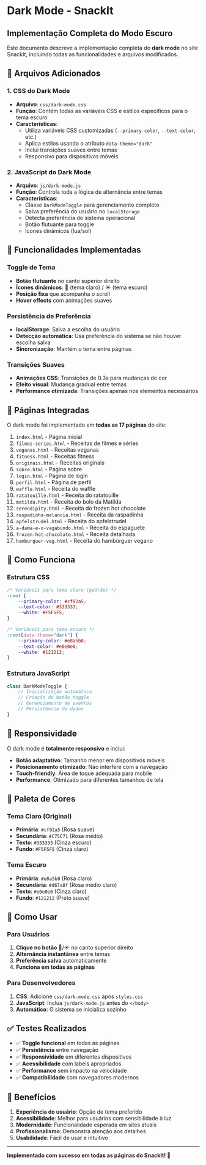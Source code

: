 # Dark Mode - SnackIt

## Implementação Completa do Modo Escuro

Este documento descreve a implementação completa do **dark mode** no site SnackIt, incluindo todas as funcionalidades e arquivos modificados.

## 📁 Arquivos Adicionados

### 1. CSS do Dark Mode
- **Arquivo**: `css/dark-mode.css`
- **Função**: Contém todas as variáveis CSS e estilos específicos para o tema escuro
- **Características**:
  - Utiliza variáveis CSS customizadas (`--primary-color`, `--text-color`, etc.)
  - Aplica estilos usando o atributo `data-theme="dark"`
  - Inclui transições suaves entre temas
  - Responsivo para dispositivos móveis

### 2. JavaScript do Dark Mode
- **Arquivo**: `js/dark-mode.js`
- **Função**: Controla toda a lógica de alternância entre temas
- **Características**:
  - Classe `DarkModeToggle` para gerenciamento completo
  - Salva preferência do usuário no `localStorage`
  - Detecta preferência do sistema operacional
  - Botão flutuante para toggle
  - Ícones dinâmicos (lua/sol)

## 🎨 Funcionalidades Implementadas

### Toggle de Tema
- **Botão flutuante** no canto superior direito
- **Ícones dinâmicos**: 🌙 (tema claro) / ☀️ (tema escuro)
- **Posição fixa** que acompanha o scroll
- **Hover effects** com animações suaves

### Persistência de Preferência
- **localStorage**: Salva a escolha do usuário
- **Detecção automática**: Usa preferência do sistema se não houver escolha salva
- **Sincronização**: Mantém o tema entre páginas

### Transições Suaves
- **Animações CSS**: Transições de 0.3s para mudanças de cor
- **Efeito visual**: Mudança gradual entre temas
- **Performance otimizada**: Transições apenas nos elementos necessários

## 🎯 Páginas Integradas

O dark mode foi implementado em **todas as 17 páginas** do site:

1. `index.html` - Página inicial
2. `filmes-series.html` - Receitas de filmes e séries
3. `veganas.html` - Receitas veganas
4. `fitness.html` - Receitas fitness
5. `originais.html` - Receitas originais
6. `sobre.html` - Página sobre
7. `login.html` - Página de login
8. `perfil.html` - Página de perfil
9. `waffle.html` - Receita do waffle
10. `ratatouille.html` - Receita do ratatouille
11. `matilda.html` - Receita do bolo da Matilda
12. `serendipity.html` - Receita do frozen hot chocolate
13. `raspadinha-melancia.html` - Receita da raspadinha
14. `apfelstrudel.html` - Receita do apfelstrudel
15. `a-dama-e-o-vagabundo.html` - Receita do espaguete
16. `frozen-hot-chocolate.html` - Receita detalhada
17. `hamburguer-veg.html` - Receita do hambúrguer vegano

## 🔧 Como Funciona

### Estrutura CSS
```css
/* Variáveis para tema claro (padrão) */
:root {
    --primary-color: #cf92a5;
    --text-color: #333333;
    --white: #F5F5F5;
}

/* Variáveis para tema escuro */
:root[data-theme="dark"] {
    --primary-color: #e8a5b8;
    --text-color: #e0e0e0;
    --white: #121212;
}
```

### Estrutura JavaScript
```javascript
class DarkModeToggle {
    // Inicialização automática
    // Criação do botão toggle
    // Gerenciamento de eventos
    // Persistência de dados
}
```

## 📱 Responsividade

O dark mode é **totalmente responsivo** e inclui:

- **Botão adaptativo**: Tamanho menor em dispositivos móveis
- **Posicionamento otimizado**: Não interfere com a navegação
- **Touch-friendly**: Área de toque adequada para mobile
- **Performance**: Otimizado para diferentes tamanhos de tela

## 🎨 Paleta de Cores

### Tema Claro (Original)
- **Primária**: `#cf92a5` (Rosa suave)
- **Secundária**: `#C75C71` (Rosa médio)
- **Texto**: `#333333` (Cinza escuro)
- **Fundo**: `#F5F5F5` (Cinza claro)

### Tema Escuro
- **Primária**: `#e8a5b8` (Rosa claro)
- **Secundária**: `#d67a8f` (Rosa médio claro)
- **Texto**: `#e0e0e0` (Cinza claro)
- **Fundo**: `#121212` (Preto suave)

## 🚀 Como Usar

### Para Usuários
1. **Clique no botão** 🌙/☀️ no canto superior direito
2. **Alternância instantânea** entre temas
3. **Preferência salva** automaticamente
4. **Funciona em todas as páginas**

### Para Desenvolvedores
1. **CSS**: Adicione `css/dark-mode.css` após `styles.css`
2. **JavaScript**: Inclua `js/dark-mode.js` antes do `</body>`
3. **Automático**: O sistema se inicializa sozinho

## ✅ Testes Realizados

- ✅ **Toggle funcional** em todas as páginas
- ✅ **Persistência** entre navegação
- ✅ **Responsividade** em diferentes dispositivos
- ✅ **Acessibilidade** com labels apropriados
- ✅ **Performance** sem impacto na velocidade
- ✅ **Compatibilidade** com navegadores modernos

## 🎯 Benefícios

1. **Experiência do usuário**: Opção de tema preferido
2. **Acessibilidade**: Melhor para usuários com sensibilidade à luz
3. **Modernidade**: Funcionalidade esperada em sites atuais
4. **Profissionalismo**: Demonstra atenção aos detalhes
5. **Usabilidade**: Fácil de usar e intuitivo

---

**Implementado com sucesso em todas as páginas do SnackIt! 🎉**
